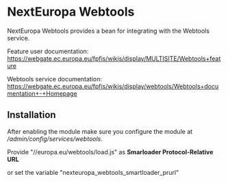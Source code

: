 NextEuropa Webtools
===================

NextEuropa Webtools provides a bean for integrating with the Webtools service.

Feature user documentation: https://webgate.ec.europa.eu/fpfis/wikis/display/MULTISITE/Webtools+feature

Webtools service documentation: https://webgate.ec.europa.eu/fpfis/wikis/display/webtools/Webtools+documentation+-+Homepage

Installation
------------

After enabling the module make sure you configure the module at */admin/config/services/webtools*.

Provide "//europa.eu/webtools/load.js" as **Smarloader Protocol-Relative URL**

or set the variable "nexteuropa_webtools_smartloader_prurl"

